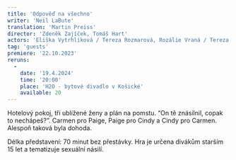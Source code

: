 ```yaml
---
title: 'Odpověď na všechno'
writer: 'Neil LaBute'
translation: 'Martin Preiss'
director: 'Zdeněk Zajíček, Tomáš Hart'
actors: 'Eliška Vytrhlíková / Tereza Rozmarová, Rozálie Vraná / Tereza Vodseďálková, Markéta Husarová / Klára Hávová'
tag: 'guests'
premiere: '22.10.2023'
reruns:
  -  
    date: '19.4.2024'
    time: '20:00'
    place: 'H2O - bytové divadlo v Košické'
    available: 20
---
```

Hotelový pokoj, tři ublížené ženy a plán na pomstu. “On tě znásilnil, copak to nechápeš?”. Carmen pro Paige, Paige pro Cindy a Cindy pro Carmen. Alespoň taková byla dohoda.

Délka představení: 70 minut bez přestávky.
Hra je určena divákům starším 15 let a tematizuje sexuální násilí.
